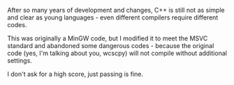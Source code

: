 After so many years of development and changes, C++ is still not as simple and clear as young languages ​​- even different compilers require different codes.

This was originally a MinGW code, but I modified it to meet the MSVC standard and abandoned some dangerous codes - because the original code (yes, I'm talking about you, wcscpy) will not compile without additional settings.

I don't ask for a high score, just passing is fine.
